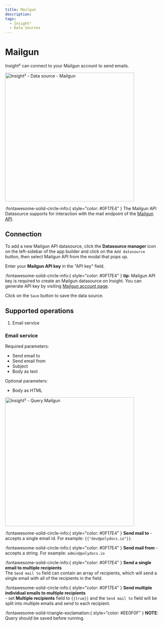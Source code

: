 ```yaml
---
title: Mailgun
description: 
tags:
  - Insight²
  - Data Sources
---
```


# Mailgun

Insight² can connect to your Mailgun account to send emails.

<img class="screenshot-full" src="/_images/insight2/datasource-reference/mailgun/mailgun-datasource.png" alt="Insight² - Data source - Mailgun" height="420" />

:fontawesome-solid-circle-info:{ style="color: #0F17E4" }
The Mailgun API Datasource supports for interaction with the mail endpoint of the [Mailgun API](https://documentation.mailgun.com/en/latest/api-intro.html#authentication-1).


## Connection

To add a new Mailgun API datasource, click the **Datasource manager** icon on the left-sidebar of the app builder and click on the `Add datasource` button, then select Mailgun API from the modal that pops up.

Enter your **Mailgun API key** in the "API key" field.

:fontawesome-solid-circle-info:{ style="color: #0F17E4" } **tip**:
Mailgun API key is required to create an Mailgun datasource on Insight. You can generate API key by visiting [Mailgun account page](https://app.mailgun.com/app/account/security/api_keys).

Click on the `Save` button to save the data source.

## Supported operations

1.  Email service

### Email service

Required parameters:

- Send email to
- Send email from
- Subject
- Body as text

Optional parameters:

- Body as HTML

<img class="screenshot-full" src="/_images/insight2/datasource-reference/MailGun/MailGun-query.jpg" alt="Insight² - Query Mailgun" height="420"/>


:fontawesome-solid-circle-info:{ style="color: #0F17E4" }
**Send mail to** - accepts a single email id.
For example:
`{{"dev@polydocs.io"}}`.

:fontawesome-solid-circle-info:{ style="color: #0F17E4" }
**Send mail from** - accepts a string.
For example: `admin@polydocs.io`


:fontawesome-solid-circle-info:{ style="color: #0F17E4" }
**Send a single email to multiple recipients**<br> The `Send mail to` field can contain an array of recipients, which will send a single email with all of the recipients in the field.

:fontawesome-solid-circle-info:{ style="color: #0F17E4" }
**Send multiple individual emails to multiple recipients**<br> - set <b>Multiple recipients</b> field to `{{true}}` and the `Send mail to` field will be split into multiple emails and send to each recipient.


:fontawesome-solid-triangle-exclamation:{ style="color: #EE0F0F" } **NOTE**: Query should be saved before running.

